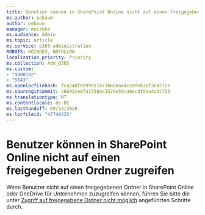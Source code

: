 ```yaml
---
title: Benutzer können in SharePoint Online nicht auf einen freigegebenen Ordner zugreifen
ms.author: pebaum
author: pebaum
manager: mnirkhe
ms.audience: Admin
ms.topic: article
ms.service: o365-administration
ROBOTS: NOINDEX, NOFOLLOW
localization_priority: Priority
ms.collection: Adm_O365
ms.custom:
- "9000192"
- "5643"
ms.openlocfilehash: fc4240f8b99911b73b668ae4cc0feb7bf36477ce
ms.sourcegitcommit: c6692ce0fa1358ec3529e59ca0ecdfdea4cdc759
ms.translationtype: HT
ms.contentlocale: de-DE
ms.lasthandoff: 09/14/2020
ms.locfileid: "47749225"
---
```

# <a name="users-cant-access-a-shared-folder-in-sharepoint-online"></a>Benutzer können in SharePoint Online nicht auf einen freigegebenen Ordner zugreifen

Wenn Benutzer nicht auf einen freigegebenen Ordner in SharePoint Online oder OneDrive für Unternehmen zuzugreifen können, führen Sie bitte die unter [Zugriff auf freigegebene Ordner nicht möglich](https://docs.microsoft.com/sharepoint/troubleshoot/sharing-and-permissions/cannot-access-shared-folder) angeführten Schritte durch.
